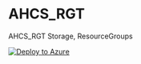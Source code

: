 # AHCS_RGT
AHCS_RGT Storage, ResourceGroups

[![Deploy to Azure](http://azuredeploy.net/deploybutton.png)](https://azuredeploy.net/)
